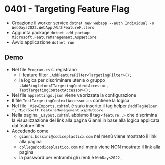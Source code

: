 # 0401 - Targeting Feature Flag
- Creazione il worker service `dotnet new webapp --auth Individual -o WebDays2022.WebApp.WithFeatureFilters`
- Aggiunta package `dotnet add package Microsoft.FeatureManagement.AspNetCore`
- Avvio applicazione `dotnet run`

## Demo
- Nel file `Program.cs` si registrano 
  - il feature filter `.AddFeatureFilter<TargetingFilter>();`
  - la logica per discriminare utente o gruppo `.AddSingleton<ITargetingContextAccessor, TestTargetingContextAccessor>();`
- Nel file `appsettings.json` viene valorizzata la configurazione
- Il file `TestTargetingContextAccessor.cs` contiene la logica
- Nel file  `_ViewImports.cshtml` è stato inserito il tag helper `@addTagHelper *, Microsoft.FeatureManagement.AspNetCore`
- Nella pagina `_Layout.cshtml` abbiamo il tag `<feature..>` che discrimina la visualizzazione del link alla pagina Gianni in base alla logica applicata dal feature filter
- Accedendo come
  - `gianni.bossini@codiceplastico.com` nel menù viene mostrato il link alla pagina
  - `collega@codiceplastico.com` nel menù viene NON mostrato il link alla pagina
  - la password per entrambi gli utenti è `WebDays2022_`
